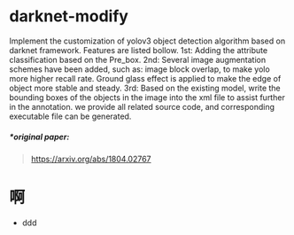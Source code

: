 # darknet-modify
Implement the customization of yolov3 object detection algorithm based on darknet framework. Features are listed bollow.
1st: Adding the attribute classification based on the Pre_box. 
2nd: Several image augmentation schemes have been added, such as: image block overlap, to make yolo more higher recall rate. Ground glass effect is applied to make the edge of object more stable and steady.
3rd: Based on the existing model, write the bounding boxes of the objects in the image into the xml file to assist further in the annotation.
we provide all related source code, and corresponding executable file can be generated.
##### *original paper:
> https://arxiv.org/abs/1804.02767
# 啊
* ddd
